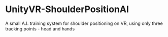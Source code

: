 # UnityVR-ShoulderPositionAI
A small A.I. training system for shoulder positioning on VR, using only three tracking points - head and hands
